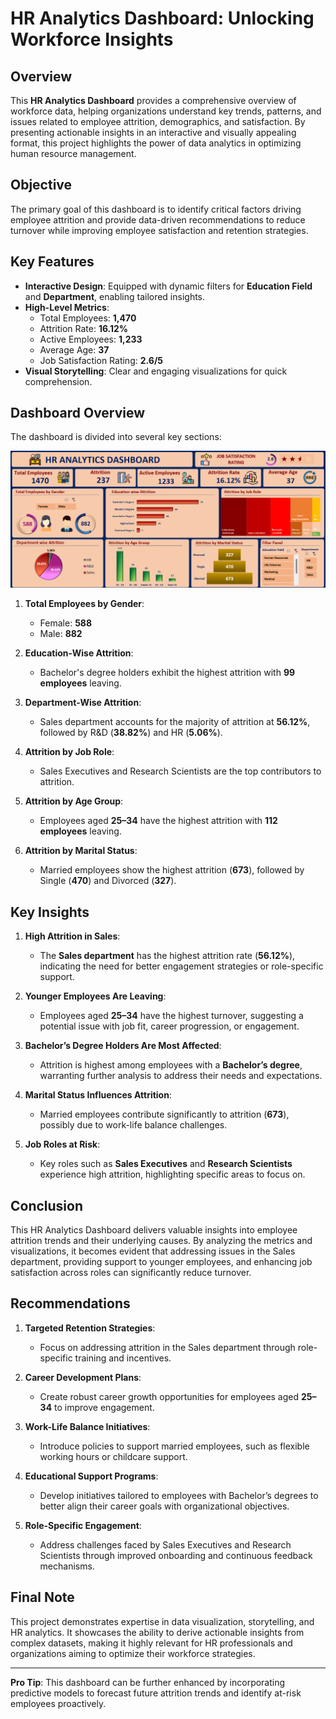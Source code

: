 # HR Analytics Dashboard: Unlocking Workforce Insights  

## Overview  
This **HR Analytics Dashboard** provides a comprehensive overview of workforce data, helping organizations understand key trends, patterns, and issues related to employee attrition, demographics, and satisfaction. By presenting actionable insights in an interactive and visually appealing format, this project highlights the power of data analytics in optimizing human resource management.  

## Objective  
The primary goal of this dashboard is to identify critical factors driving employee attrition and provide data-driven recommendations to reduce turnover while improving employee satisfaction and retention strategies.  

## Key Features  
- **Interactive Design**: Equipped with dynamic filters for **Education Field** and **Department**, enabling tailored insights.  
- **High-Level Metrics**:  
  - Total Employees: **1,470**  
  - Attrition Rate: **16.12%**  
  - Active Employees: **1,233**  
  - Average Age: **37**  
  - Job Satisfaction Rating: **2.6/5**  
- **Visual Storytelling**: Clear and engaging visualizations for quick comprehension.  

## Dashboard Overview  
The dashboard is divided into several key sections:  

![HR Analytics Dashboard](Project_12_HR_Analytics_Dashboard/HR_Analytics_Dashboard.png)  

1. **Total Employees by Gender**:  
   - Female: **588**  
   - Male: **882**  

2. **Education-Wise Attrition**:  
   - Bachelor's degree holders exhibit the highest attrition with **99 employees** leaving.  

3. **Department-Wise Attrition**:  
   - Sales department accounts for the majority of attrition at **56.12%**, followed by R&D (**38.82%**) and HR (**5.06%**).  

4. **Attrition by Job Role**:  
   - Sales Executives and Research Scientists are the top contributors to attrition.  

5. **Attrition by Age Group**:  
   - Employees aged **25–34** have the highest attrition with **112 employees** leaving.  

6. **Attrition by Marital Status**:  
   - Married employees show the highest attrition (**673**), followed by Single (**470**) and Divorced (**327**).  

## Key Insights  
1. **High Attrition in Sales**:  
   - The **Sales department** has the highest attrition rate (**56.12%**), indicating the need for better engagement strategies or role-specific support.  

2. **Younger Employees Are Leaving**:  
   - Employees aged **25–34** have the highest turnover, suggesting a potential issue with job fit, career progression, or engagement.  

3. **Bachelor’s Degree Holders Are Most Affected**:  
   - Attrition is highest among employees with a **Bachelor’s degree**, warranting further analysis to address their needs and expectations.  

4. **Marital Status Influences Attrition**:  
   - Married employees contribute significantly to attrition (**673**), possibly due to work-life balance challenges.  

5. **Job Roles at Risk**:  
   - Key roles such as **Sales Executives** and **Research Scientists** experience high attrition, highlighting specific areas to focus on.  

## Conclusion  
This HR Analytics Dashboard delivers valuable insights into employee attrition trends and their underlying causes. By analyzing the metrics and visualizations, it becomes evident that addressing issues in the Sales department, providing support to younger employees, and enhancing job satisfaction across roles can significantly reduce turnover.  

## Recommendations  
1. **Targeted Retention Strategies**:  
   - Focus on addressing attrition in the Sales department through role-specific training and incentives.  

2. **Career Development Plans**:  
   - Create robust career growth opportunities for employees aged **25–34** to improve engagement.  

3. **Work-Life Balance Initiatives**:  
   - Introduce policies to support married employees, such as flexible working hours or childcare support.  

4. **Educational Support Programs**:  
   - Develop initiatives tailored to employees with Bachelor’s degrees to better align their career goals with organizational objectives.  

5. **Role-Specific Engagement**:  
   - Address challenges faced by Sales Executives and Research Scientists through improved onboarding and continuous feedback mechanisms.  

## Final Note  
This project demonstrates expertise in data visualization, storytelling, and HR analytics. It showcases the ability to derive actionable insights from complex datasets, making it highly relevant for HR professionals and organizations aiming to optimize their workforce strategies.  

---
**Pro Tip**: This dashboard can be further enhanced by incorporating predictive models to forecast future attrition trends and identify at-risk employees proactively.  
